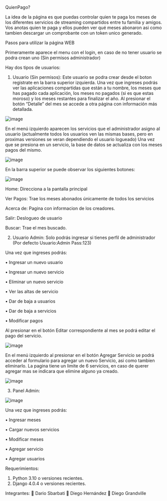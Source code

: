 QuienPago?

La idea de la página es que puedas controlar quien te paga los meses de los diferentes servicios de streaming compartidos entre tu familia y amigos.
Vos anotas quien te paga y ellos pueden ver qué meses abonaron asi como tambien descargar un comprobante con un token unico generado.

Pasos para utilizar la página WEB

Primeramente aparece el menu con el login, en caso de no tener usuario se podra crean uno (Sin permisos administrador)

Hay dos tipos de usuarios:

1)	Usuario (Sin permisos):
Este usuario se podra crear desde el boton registrate en la barra superior izquierda.
Una vez que ingreses podrás ver las aplicaciones compartidas que están a tu nombre, los meses que has pagado cada aplicación, los meses no pagados (si es que estas moroso) y los meses restantes para finalizar el año.
Al presionar el botón “Detalle” del mes se accede a otra página con información más detallada.

![image](https://user-images.githubusercontent.com/109485741/188340296-0bdbc34a-c9de-4403-aa28-bea889c3c3bd.png)

En el menú izquierdo aparecen los servicios que el administrador asigno al usuario (actualmente todos los usuarios ven las mismas bases, pero en proximas versiones se veran dependiendo el usuario logueado)
Una vez que se presiona en un servicio, la base de datos se actualiza con los meses pagos del mismo.

![image](https://user-images.githubusercontent.com/109485741/188340509-38add82a-b22a-4050-b8eb-2dc0385d1dbd.png)

En la barra superior se puede observar los siguientes botones:

![image](https://user-images.githubusercontent.com/109485741/188340538-f39d8384-b386-4acb-8b2b-1d8821a947e2.png)

Home: Direcciona a la pantalla principal

Ver Pagos: Trae los meses abonados únicamente de todos los servicios

Acerca de: Pagina con informacion de los creadores.

Salir: Deslogueo de usuario

Buscar: Trae el mes buscado.

2)	Usuario Admin: 
Solo podrás ingresar si tienes perfil de administrador (Por defecto Usuario:Admin  Pass:123)

Una vez que ingreses podrás:

•	Ingresar un nuevo usuario

•	Ingresar un nuevo servicio

• Eliminar un nuevo servicio

•	Ver las altas de servicio

•	Dar de baja a usuarios

•	Dar de baja a servicios

•	Modificar pagos

Al presionar en el botón Editar correspondiente al mes se podrá editar el pago del servicio. 

![image](https://user-images.githubusercontent.com/109485741/188340735-0bbf2f52-b0ec-4e37-9b68-eb2a527b1fa0.png)

En el menú izquierdo al presionar en el botón Agregar Servicio se podrá acceder al formulario para agregar un nuevo Servicio, asi como tambien eliminarlo. 
La pagina tiene un limite de 6 servicios, en caso de querer agregar mas se indicara que elimine alguno ya creado.

![image](https://user-images.githubusercontent.com/109485741/188340848-c08aa4d7-4577-4253-bae6-33d6f290827d.png)

3)	Panel Admin: 

![image](https://user-images.githubusercontent.com/109485741/188340801-4ae72972-82c2-4b80-b4a5-6298026fda9a.png)

Una vez que ingreses podrás:

•	Ingresar meses

•	Cargar nuevos servicios

•	Modificar meses

•	Agregar servicio

•	Agregar usuarios

Requerimientos:
1)	Python 3.10 o versiones recientes.
2)	Django 4.0.4 o versiones recientes.

Integrantes:
	Dario Sbarbati
	Diego Hernández
	Diego Grandville
